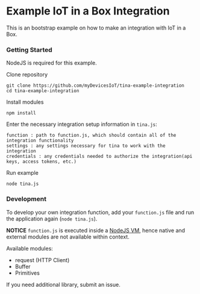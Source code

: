 # Example IoT in a Box Integration

This is an bootstrap example on how to make an integration with IoT in a Box. 

### Getting Started

NodeJS is required for this example.

Clone repository
```
git clone https://github.com/myDevicesIoT/tina-example-integration
cd tina-example-integration
```

Install modules
```
npm install
```

Enter the necessary integration setup information in `tina.js`:
```
function : path to function.js, which should contain all of the integration functionality
settings : any settings necessary for tina to work with the integration
credentials : any credentials needed to authorize the integration(api keys, access tokens, etc.)
```

Run example
```
node tina.js
```

### Development
To develop your own integration function, add your  `function.js` file and run the application again (`node tina.js`).

**NOTICE** `function.js` is executed inside a [NodeJS VM](https://nodejs.org/api/vm.html#vm_vm_executing_javascript), hence native and external modules are not available within context. 

Available modules:
 - request (HTTP Client)
 - Buffer
 - Primitives

If you need additional library, submit an issue.